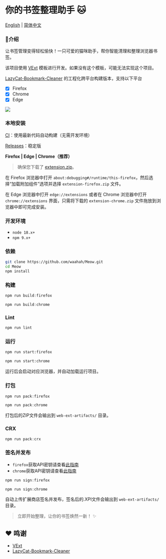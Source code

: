 # 你的书签整理助手 🐱

[English](README_EN.md) | [简体中文](README.md)

### 👋介绍

让书签管理变得轻松愉快！一只可爱的猫咪助手，帮你智能清理和整理浏览器书签。

该项目使用 [VExt](https://github.com/waahah/VExt) 模板进行开发。如果没有这个模板，可能无法实现这个项目。

[LazyCat-Bookmark-Cleaner](https://github.com/Alanrk/LazyCat-Bookmark-Cleaner)  的工程化跨平台构建版本，支持以下平台

- [X] Firefox
- [X] Chrome
- [X] Edge

![](https://raw.githubusercontent.com/Alanrk/blogimg/main/Snipaste_2025-01-15_15-00-46.png)


### 本地安装
[CI](https://github.com/waahah/Meow/actions)：使用最新代码自动构建（无需开发环境）

[Releases](https://github.com/waahah/Meow/releases)：稳定版

**Firefox | Edge | Chrome（推荐）**
> 确保您下载了 [extension.zip](https://github.com/waahah/Meow/releases)。

在 Firefox 浏览器中打开 `about:debugging#/runtime/this-firefox`，然后选择“加载附加组件”选项并选择 `extension-firefox.zip` 文件。

在 Edge 浏览器中打开 `edge://extensions` 或者在 Chrome 浏览器中打开 `chrome://extensions` 界面，只需将下载的 `extension-chrome.zip` 文件拖放到浏览器中即可完成安装。

### 开发环境

- `node 18.x+`
- `npm 9.x+`

### 依赖

```bash
git clone https://github.com/waahah/Meow.git
cd Meow
npm install
```

### 构建

```powershell
npm run build:firefox

npm run build:chrome
```


### Lint

```powershell
npm run lint
```

### 运行

```bash
npm run start:firefox

npm run start:chrome
```

运行后会启动对应浏览器，并自动加载运行项目。

### 打包

```powershell
npm run pack:firefox

npm run pack:chrome
```

打包后的ZIP文件会输出到 `web-ext-artifacts/` 目录。

### CRX
```powershell
npm run pack:crx
```

### 签名并发布
- `firefox`获取API密钥请查看[此指南](https://extensionworkshop.com/documentation/develop/web-ext-command-reference/#web-ext-sign)
- `chrome`获取API密钥请查看[此指南](https://github.com/fregante/chrome-webstore-upload-keys)

```powershell
npm run sign:firefox

npm run sign:chrome
```

自动上传扩展商店签名并发布，签名后的.XPI文件会输出到 `web-ext-artifacts/` 目录。



> 立即开始整理，让你的书签焕然一新！ ✨

## ❤️ 鸣谢

- [VExt](https://github.com/waahah/VExt)
- [LazyCat-Bookmark-Cleaner](https://github.com/Alanrk/LazyCat-Bookmark-Cleaner)

